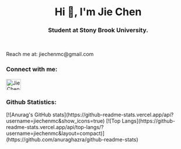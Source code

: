 <h1 align="center">Hi 👋, I'm Jie Chen</h1>
<h3 align="center">Student at Stony Brook University.</h3>
<br />

<!--
About Me!
-->
<p>
  Reach me at: jiechenmc@gmail.com
</p>
<!--
Connect With Me!
-->
<h3 align="left">Connect with me:</h3>
<p align="left">
  <a href="https://www.linkedin.com/in/jie-chensbu/" target="blank"><img align="center"
      src="https://raw.githubusercontent.com/rahuldkjain/github-profile-readme-generator/master/src/images/icons/Social/linked-in-alt.svg"
      alt="Jie Chen" height="30" width="40" /></a>
</p>

<!--
Statistics
-->
<h3>Github Statistics:</h3>
[![Anurag's GitHub stats](https://github-readme-stats.vercel.app/api?username=jiechenmc&show_icons=true)
[![Top Langs](https://github-readme-stats.vercel.app/api/top-langs/?username=jiechenmc&layout=compact)](https://github.com/anuraghazra/github-readme-stats)
